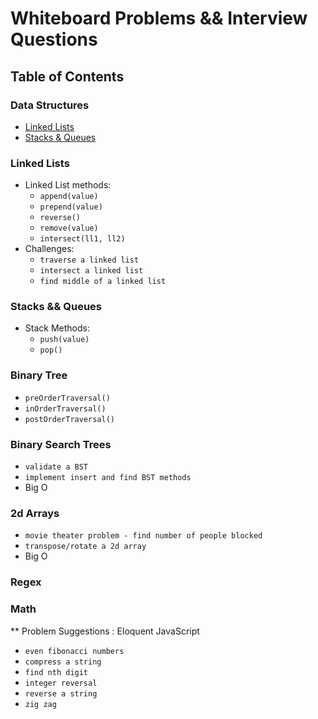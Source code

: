# Whiteboard Problems && Interview Questions

## Table of Contents

### Data Structures

* [Linked Lists](#linked-lists)
* [Stacks & Queues](#stacks-queues)

### Linked Lists
<a id="linked-lists"></a>
* Linked List methods:
  * `append(value)`
  * `prepend(value)`
  * `reverse()`
  * `remove(value)`
  * `intersect(ll1, ll2)`
* Challenges:
  * `traverse a linked list`
  * `intersect a linked list`
  * `find middle of a linked list`


### Stacks && Queues
<a id="stacks-queues"></a>
* Stack Methods:
  * `push(value)`
  * `pop()`


### Binary Tree 
  * `preOrderTraversal()`
  * `inOrderTraversal()`
  * `postOrderTraversal()`


### Binary Search Trees
* `validate a BST`
* `implement insert and find BST methods`
* Big O
###  2d Arrays
* `movie theater problem - find number of people blocked`
* `transpose/rotate a 2d array`
* Big O

### Regex


### Math

** Problem Suggestions : Eloquent JavaScript

* `even fibonacci numbers`
* `compress a string`
* `find nth digit`
* `integer reversal`
* `reverse a string`
* `zig zag`

